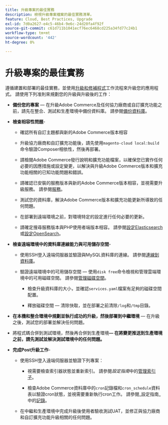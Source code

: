 ```yaml
---
title: 升級專案的最佳實務
description: 檢視升級專案檔案的最佳實務清單。
feature: Cloud, Best Practices, Upgrade
exl-id: 7d0a2627-e4c5-46b4-9e6c-24d20fa4f92f
source-git-commit: c61d711b1041ecf76ec6468cd225a34fd77c24b1
workflow-type: tm+mt
source-wordcount: '442'
ht-degree: 0%

---
```


# 升級專案的最佳實務

遵循建置和部署的最佳實務，並使用[升級和修補程式](../development/commerce-version.md)工作流程來升級您的應用程式。 請使用下列准則來規劃您的升級與升級後的工作：

- **備份您的專案** — 在升級Adobe Commerce及任何協力廠商或自訂擴充功能之前，請先在整合、測試和生產環境中備份資料庫。 請參閱[備份資料庫](../development/commerce-version.md#project-backup)。

- **檢查相容性問題**-

   - 確認所有自訂主題都與新的Adobe Commerce版本相容

   - 升級協力廠商和自訂擴充功能後，請先使用`magento-cloud local:build`命令驗證Composer相依性，然後再部署。

   - 請檢閱Adobe Commerce發行說明和擴充功能檔案，以確保您已實作任何必要的因應措施或設定變更，以解決與升級Adobe Commerce版本和擴充功能相關的已知功能問題和錯誤。

   - 請確認已安裝的服務版本與新的Adobe Commerce版本相容，並視需要升級服務。 請參閱[服務](../services/services-yaml.md)。

   - 測試您的資料庫，解決Adobe Commerce版本和擴充功能更新所導致的任何問題。

   - 在部署到遠端環境之前，對環境特定的設定進行任何必要的更新。

   - 請確定搜尋服務版本與PHP使用者端版本相容。 請參閱[設定Elasticsearch](../services/elasticsearch.md)或[設定OpenSearch](../services/opensearch.md)。

- **檢查遠端環境中的資料庫連線能力與可用儲存空間**-

   - 使用SSH登入遠端伺服器並驗證與MySQL資料庫的連線。 請參閱[連線到資料庫](../services/mysql.md#connect-to-the-database)。

   - 驗證遠端環境中的可用儲存空間 — 使用`disk free`命令檢視和管理雲端環境中的可用磁碟空間。 請參閱[管理磁碟空間](../storage/manage-disk-space.md)。

      - 檢查升級資料庫的大小，並確認`services.yaml`檔案有足夠的磁碟空間配置。

      - 釋放磁碟空間 — 清除快取，並在部署之前清除`/log`和`/tmp`目錄。

- **在本機和整合環境中規劃並執行成功的升級，然後部署到中繼環境** — 在升級之後，測試您的部署並解決任何問題。

- 將程式碼合併到測試環境，然後再合併到生產環境&#x200B;**— 在將變更推送到生產環境之前，請先測試並解決測試環境中的任何問題。**

- **完成Post升級工作**-

   - 使用SSH登入遠端伺服器並驗證下列專案：

      - 視需要檢查索引器狀態並重新索引。 請參閱&#x200B;_設定指南_&#x200B;中的[管理索引子](https://experienceleague.adobe.com/docs/commerce-operations/configuration-guide/cli/manage-indexers.html)。

      - 檢查Adobe Commerce資料庫中的`cron`記錄檔和`cron_schedule`資料表以驗證cron狀態，並視需要重新執行cron工作。
請參閱_設定指南_&#x200B;中的[記錄](https://experienceleague.adobe.com/docs/commerce-operations/configuration-guide/cli/configure-cron-jobs.html#logging)。

   - 在中繼和生產環境中完成升級後使用者驗收測試UAT，並修正與協力廠商和自訂擴充功能升級相關的任何問題。

